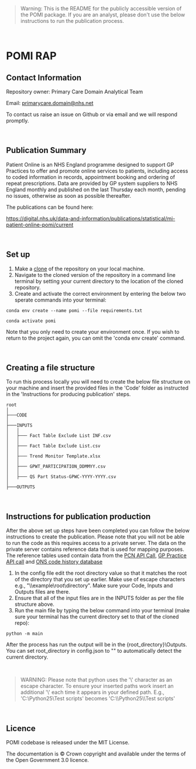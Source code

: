 > Warning: This is the README for the publicly accessible version of the POMI package. If you are an analyst, please don't use the below instructions to run the publication process.

<p>&nbsp;</p>

# POMI RAP 

## Contact Information

Repository owner: Primary Care Domain Analytical Team

Email: primarycare.domain@nhs.net

To contact us raise an issue on Github or via email and we will respond promptly.

<p>&nbsp;</p>

## Publication Summary

Patient Online is an NHS England programme designed to support GP Practices to offer and promote online services to patients, including access to coded information in records, appointment booking and ordering of repeat prescriptions. Data are provided by GP system suppliers to NHS England monthly and published on the last Thursday each month, pending no issues, otherwise as soon as possible thereafter.

The publications can be found here:

https://digital.nhs.uk/data-and-information/publications/statistical/mi-patient-online-pomi/current

<p>&nbsp;</p>

## Set up

1. Make a [clone](https://docs.github.com/en/repositories/creating-and-managing-repositories/cloning-a-repository) of the repository on your local machine.
2. Navigate to the cloned version of the repository in a command line terminal by setting your current directory to the location of the cloned repository.
3. Create and activate the correct environment by entering the below two sperate commands into your terminal:
```
conda env create --name pomi --file requirements.txt
```
```
conda activate pomi
```
Note that you only need to create your environment once. If you wish to return to the project again, you can omit the 'conda env create' command.

<p>&nbsp;</p>

## Creating a file structure 

To run this process locally you will need to create the below file structure on your machine and insert the provided files in the 'Code' folder as instructed in the 'Instructions for producing publication' steps.

```
root
│
├───CODE
│
├───INPUTS
│   │
│   ├─── Fact Table Exclude List INF.csv
│   │
│   ├─── Fact Table Exclude List.csv
│   │
│   ├─── Trend Monitor Template.xlsx
│   │
│   ├─── GPWT_PARTICIPATION_DDMMYY.csv
│   │
│   ├─── QS Part Status-GPWC-YYYY-YYYY.csv
│       
├───OUTPUTS
```

<p>&nbsp;</p>

## Instructions for publication production

After the above set up steps have been completed you can follow the below instructions to create the publication. Please note that you will not be able to run the code as this requires access to a private server.
The data on the private server contains reference data that is used for mapping purposes. The reference tables used contain data from the [PCN API Call](https://digital.nhs.uk/services/organisation-data-service/export-data-files/csv-downloads/gp-and-gp-practice-related-data), [GP Practice API call](https://digital.nhs.uk/services/organisation-data-service/export-data-files/csv-downloads/gp-and-gp-practice-related-data) and [ONS code history database](https://www.ons.gov.uk/methodology/geography/geographicalproducts/namescodesandlookups/codehistorydatabasechd)

1. In the config file edit the root directory value so that it matches the root of the directory that you set up earlier. Make use of escape characters e.g., "\\\\example\\root\\directory". Make sure your Code, Inputs and Outputs files are there.
2. Ensure that all of the input files are in the INPUTS folder as per the file structure above.
3. Run the main file by typing the below command into your terminal (make sure your terminal has the current directory set to that of the cloned repo):
```
python -m main
```

After the process has run the output will be in the {root_directory}\Outputs. You can set root_directory in config.json to "" to automatically detect the current directory.

<p>&nbsp;</p>

> WARNING: Please note that python uses the '\\' character as an escape character. To ensure your inserted paths work insert an additional '\\' each time it appears in your defined path. E.g.,  'C:\Python25\Test scripts' becomes 'C:\\\Python25\\\Test scripts'

<p>&nbsp;</p>

## Licence
POMI codebase is released under the MIT License.

The documentation is © Crown copyright and available under the terms of the Open Government 3.0 licence.
